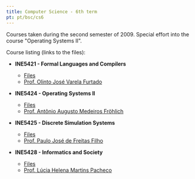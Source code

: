 ```yaml
---
title: Computer Science - 6th term
pt: pt/bsc/cs6
---
```


Courses taken during the second semester of 2009.
Special effort into the course "Operating Systems II".

Course listing (links to the files):

  * **INE5421 - Formal Languages and Compilers**
      + [Files](http://archive.alvb.in/bsc/disciplinas/ine5421/)
      + [Prof. Olinto José Varela Furtado](http://www.inf.ufsc.br/~olinto/)

  * **INE5424 - Operating Systems II**
      + [Files](http://archive.alvb.in/bsc/disciplinas/ine5424/)
      + [Prof. Antônio Augusto Medeiros Fröhlich](http://www.lisha.ufsc.br/~guto/)

  * **INE5425 - Discrete Simulation Systems**
      + [Files](http://archive.alvb.in/bsc/disciplinas/ine5425/)
      + [Prof. Paulo José de Freitas Filho](http://www.inf.ufsc.br/~freitas/)

  * **INE5428 - Informatics and Society**
      + [Files](http://archive.alvb.in/bsc/disciplinas/ine5428/)
      + [Prof. Lúcia Helena Martins Pacheco](http://www.inf.ufsc.br/~lucia/)

